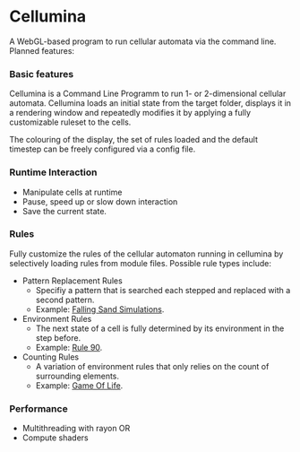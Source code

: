 # Cellumina

A WebGL-based program to run cellular automata via the command line. Planned features:

### Basic features

Cellumina is a Command Line Programm to run 1- or 2-dimensional cellular automata.
Cellumina loads an initial state from the target folder, displays it in a rendering window and repeatedly modifies it by applying a fully customizable ruleset to the cells.

The colouring of the display, the set of rules loaded and the default timestep can be freely configured via a config file.

### Runtime Interaction
* Manipulate cells at runtime
* Pause, speed up or slow down interaction
* Save the current state.

### Rules

Fully customize the rules of the cellular automaton running in cellumina by selectively loading rules from module files.
Possible rule types include:

* Pattern Replacement Rules
  * Specifiy a pattern that is searched each stepped and replaced with a second pattern.
  * Example: [Falling Sand Simulations](https://pvigier.github.io/2020/12/12/procedural-death-animation-with-falling-sand-automata.html).
* Environment Rules
  * The next state of a cell is fully determined by its environment in the step before.
  * Example: [Rule 90](https://en.wikipedia.org/wiki/Rule_90).
* Counting Rules
  * A variation of environment rules that only relies on the count of surrounding elements.
  * Example: [Game Of Life](https://en.wikipedia.org/wiki/Conway%27s_Game_of_Life).

### Performance
* Multithreading with rayon OR
* Compute shaders
